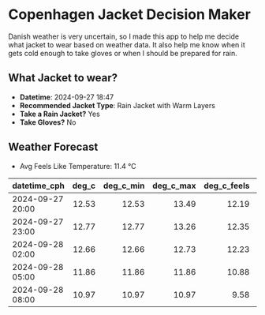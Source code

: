 
# Copenhagen Jacket Decision Maker

Danish weather is very uncertain, so I made this app to help me decide what jacket to wear based on weather data. 
It also help me know when it gets cold enough to take gloves or when I should be prepared for rain.

## What Jacket to wear?

- **Datetime**: 2024-09-27 18:47
- **Recommended Jacket Type**: Rain Jacket with Warm Layers
- **Take a Rain Jacket?** Yes
- **Take Gloves?** No

## Weather Forecast
- Avg Feels Like Temperature: 11.4 °C

| datetime_cph     |   deg_c |   deg_c_min |   deg_c_max |   deg_c_feels | weather   | wind   | rain   |
|:-----------------|--------:|------------:|------------:|--------------:|:----------|:-------|:-------|
| 2024-09-27 20:00 |   12.53 |       12.53 |       13.49 |         12.19 | Rain      | High   | Low    |
| 2024-09-27 23:00 |   12.77 |       12.77 |       13.26 |         12.35 | Rain      | Medium | Low    |
| 2024-09-28 02:00 |   12.66 |       12.66 |       12.73 |         12.23 | Rain      | High   | Low    |
| 2024-09-28 05:00 |   11.86 |       11.86 |       11.86 |         10.88 | Clouds    | High   | None   |
| 2024-09-28 08:00 |   10.97 |       10.97 |       10.97 |          9.58 | Clouds    | High   | None   |
        